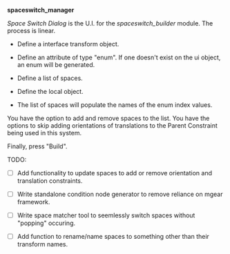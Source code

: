 **spaceswitch_manager**

*Space Switch Dialog* is the U.I. for the *spaceswitch_builder* module. The process
is linear.


*  Define a interface transform object.

*  Define an attribute of type "enum". If one doesn't exist on the ui object,
   an enum will be generated.

*  Define a list of spaces.

*  Define the local object.

*  The list of spaces will populate the names of the enum index values.

You have the option to add and remove spaces to the list.
You have the options to skip adding orientations of translations to the Parent
Constraint being used in this system.

Finally, press "Build".

TODO:

* [ ]  Add functionality to update spaces to add or remove orientation and
translation constraints.

* [ ]  Write standalone condition node generator to remove reliance on mgear
framework.

* [ ]  Write space matcher tool to seemlessly switch spaces without "popping"
occuring.

* [ ]  Add function to rename/name spaces to something other than their
transform names.